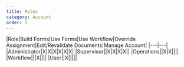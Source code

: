 ```yaml
---
title: Roles
category: Account
order: 1
---
```


|Role|Build Forms|Use Forms|Use Workflow|Override Assignment|Edit/Revalidate Documents|Manage Account|
|---|---|
|Administrator|X|X|X|X|X|X|
|Supervisor||X|X|X|X||
|Operations||X|X||||
|Workflow|||X||||
|User||X|||||